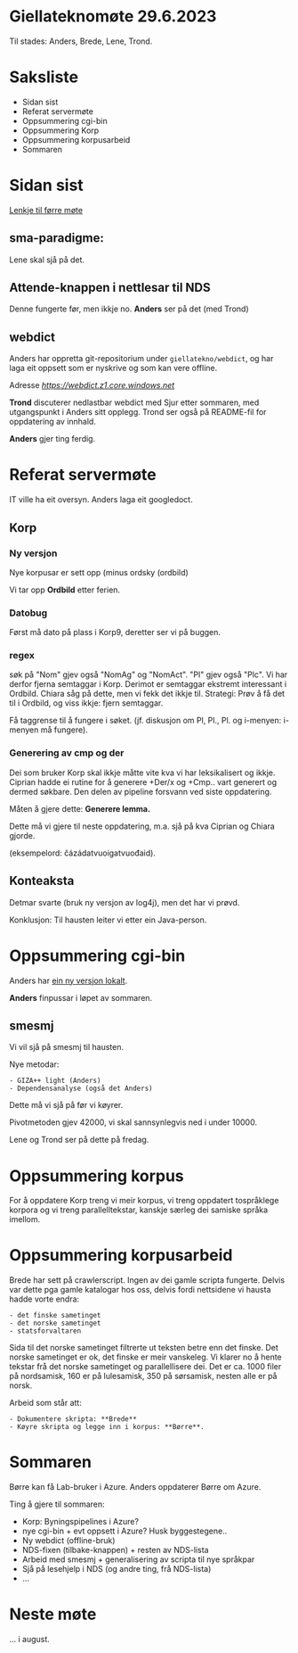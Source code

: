 Giellateknomøte 29.6.2023
=========================

Til stades: Anders, Brede, Lene, Trond.

# Saksliste 
- Sidan sist
- Referat servermøte
- Oppsummering cgi-bin
- Oppsummering Korp
- Oppsummering korpusarbeid
- Sommaren


# Sidan sist

[Lenkje til førre møte](https://divvungiellatekno.github.io/giellalt.uit.no/admin/giellatekno/230605.html)

## sma-paradigme: 

Lene skal sjå på det.

## Attende-knappen i nettlesar til NDS
Denne fungerte før, men ikkje no. **Anders** ser på det (med Trond)

## webdict

Anders har oppretta git-repositorium under `giellatekno/webdict`, og har laga eit oppsett som er nyskrive og som kan vere offline.

Adresse *https://webdict.z1.core.windows.net*

**Trond** discuterer nedlastbar webdict med Sjur etter sommaren, med utgangspunkt i Anders sitt opplegg. Trond ser også på README-fil for oppdatering av innhald.

**Anders** gjer ting ferdig.

# Referat servermøte

IT ville ha eit oversyn. Anders laga eit googledoct.

## Korp

### Ny versjon
Nye korpusar er sett opp (minus ordsky (ordbild)

Vi tar opp **Ordbild** etter ferien.

### Datobug
Først må dato på plass i Korp9, deretter ser vi på buggen.

### regex

søk på "Nom" gjev også "NomAg" og "NomAct". "Pl" gjev også "Plc". Vi har derfor fjerna semtaggar i Korp. Derimot er semtaggar ekstremt interessant i Ordbild. Chiara såg på dette, men vi fekk det ikkje til. Strategi: Prøv å få det til i Ordbild, og viss ikkje: fjern semtaggar.

Få taggrense til å fungere i søket. (jf. diskusjon om Pl, Pl., Pl\. og i-menyen: i-menyen må fungere).

### Generering av cmp og der

Dei som bruker Korp skal ikkje måtte vite kva vi har leksikalisert og ikkje. Ciprian hadde ei rutine for å generere +Der/x og +Cmp.. vart generert og dermed søkbare. Den delen av pipeline forsvann ved siste oppdatering. 

Måten å gjere dette: **Generere lemma.**

Dette må vi gjere til neste oppdatering, m.a. sjå på kva Ciprian og Chiara gjorde.

(eksempelord: čázádatvuoigatvuođaid).

## Konteaksta

Detmar svarte (bruk ny versjon av log4j), men det har vi prøvd.

Konklusjon: Til hausten leiter vi etter ein Java-person.

# Oppsummering cgi-bin

Anders har [ein ny versjon lokalt](http://gtweb.uit.no/new-fst-2023/). 

**Anders** finpussar i løpet av sommaren.

## smesmj

Vi vil sjå på smesmj til hausten.

Nye metodar:
    
    - GIZA++ light (Anders)
    - Dependensanalyse (også det Anders)
    
Dette  må vi sjå på før vi køyrer.

Pivotmetoden gjev 42000, vi skal sannsynlegvis ned i under 10000.

Lene og Trond ser på dette på fredag.

# Oppsummering korpus

For å oppdatere Korp treng vi meir korpus, vi treng oppdatert tospråklege korpora og vi treng parallelltekstar, kanskje særleg dei samiske språka imellom. 



# Oppsummering korpusarbeid

Brede har sett på crawlerscript. Ingen av dei gamle scripta fungerte. Delvis var dette pga gamle katalogar hos oss, delvis fordi nettsidene vi hausta hadde vorte endra:

    - det finske sametinget
    - det norske sametinget
    - statsforvaltaren

Sida til det norske sametinget filtrerte ut teksten betre enn det finske. Det norske sametinget er ok, det finske er meir vanskeleg. Vi klarer no å hente tekstar frå det norske sametinget og parallellisere dei. Det er ca. 1000 filer på nordsamisk, 160 er på lulesamisk, 350 på sørsamisk, nesten alle er på norsk.

Arbeid som står att:
     
    - Dokumentere skripta: **Brede**
    - Køyre skripta og legge inn i korpus: **Børre**.

# Sommaren

Børre kan få Lab-bruker i Azure. Anders oppdaterer Børre om Azure. 

Ting å gjere til sommaren:
    
- Korp: Byningspipelines i Azure?
- nye cgi-bin + evt oppsett i Azure? Husk byggestegene..
- Ny webdict (offline-bruk)
- NDS-fixen (tilbake-knappen) + resten av NDS-lista
- Arbeid med smesmj + generalisering av scripta til nye språkpar
- Sjå på lesehjelp i NDS (og andre ting, frå NDS-lista)
- ...


# Neste møte

... i august.


